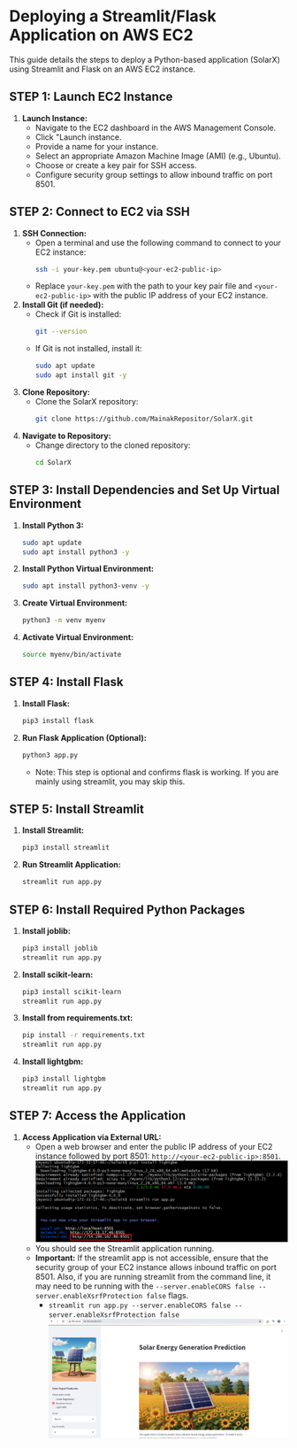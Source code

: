 # Deploying a Streamlit/Flask Application on AWS EC2

This guide details the steps to deploy a Python-based application (SolarX) using Streamlit and Flask on an AWS EC2 instance.

## STEP 1: Launch EC2 Instance

1.  **Launch Instance:**
    * Navigate to the EC2 dashboard in the AWS Management Console.
    * Click "Launch instance.
    * Provide a name for your instance.
    * Select an appropriate Amazon Machine Image (AMI) (e.g., Ubuntu).
    * Choose or create a key pair for SSH access.
    * Configure security group settings to allow inbound traffic on port 8501.

## STEP 2: Connect to EC2 via SSH

1.  **SSH Connection:**
    * Open a terminal and use the following command to connect to your EC2 instance:
        ```bash
        ssh -i your-key.pem ubuntu@<your-ec2-public-ip>
        ```
    * Replace `your-key.pem` with the path to your key pair file and `<your-ec2-public-ip>` with the public IP address of your EC2 instance.
2.  **Install Git (if needed):**
    * Check if Git is installed:
        ```bash
        git --version
        ```
    * If Git is not installed, install it:
        ```bash
        sudo apt update
        sudo apt install git -y
        ```
3.  **Clone Repository:**
    * Clone the SolarX repository:
        ```bash
        git clone https://github.com/MainakRepositor/SolarX.git
        ```
4.  **Navigate to Repository:**
    * Change directory to the cloned repository:
        ```bash
        cd SolarX
        ```

## STEP 3: Install Dependencies and Set Up Virtual Environment

1.  **Install Python 3:**
    ```bash
    sudo apt update
    sudo apt install python3 -y
    ```
2.  **Install Python Virtual Environment:**
    ```bash
    sudo apt install python3-venv -y
    ```
3.  **Create Virtual Environment:**
    ```bash
    python3 -m venv myenv
    ```
4.  **Activate Virtual Environment:**
    ```bash
    source myenv/bin/activate
    ```

## STEP 4: Install Flask

1.  **Install Flask:**
    ```bash
    pip3 install flask
    ```
2.  **Run Flask Application (Optional):**
    ```bash
    python3 app.py
    ```
    * Note: This step is optional and confirms flask is working. If you are mainly using streamlit, you may skip this.

## STEP 5: Install Streamlit

1.  **Install Streamlit:**
    ```bash
    pip3 install streamlit
    ```
2.  **Run Streamlit Application:**
    ```bash
    streamlit run app.py
    ```

## STEP 6: Install Required Python Packages

1.  **Install joblib:**
    ```bash
    pip3 install joblib
    streamlit run app.py
    ```
2.  **Install scikit-learn:**
    ```bash
    pip3 install scikit-learn
    streamlit run app.py
    ```
3.  **Install from requirements.txt:**
    ```bash
    pip install -r requirements.txt
    streamlit run app.py
    ```
4.  **Install lightgbm:**
    ```bash
    pip3 install lightgbm
    streamlit run app.py
    ```

## STEP 7: Access the Application

1.  **Access Application via External URL:**
    * Open a web browser and enter the public IP address of your EC2 instance followed by port 8501: `http://<your-ec2-public-ip>:8501`.
    ![](./Images/solar1.png)
    * You should see the Streamlit application running.
    * **Important:** If the streamlit app is not accessible, ensure that the security group of your EC2 instance allows inbound traffic on port 8501. Also, if you are running streamlit from the command line, it may need to be running with the `--server.enableCORS false --server.enableXsrfProtection false` flags.
        * `streamlit run app.py --server.enableCORS false --server.enableXsrfProtection false`
    ![](./Images/solar.png)